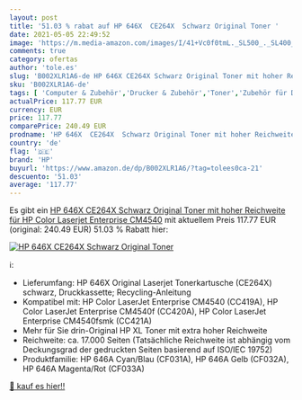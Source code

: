 ```yaml
---
layout: post
title: '51.03 % rabat auf HP 646X  CE264X  Schwarz Original Toner '
date: 2021-05-05 22:49:52
image: 'https://m.media-amazon.com/images/I/41+Vc0f0tmL._SL500_._SL400_.jpg'
comments: true
category: ofertas
author: 'tole.es'
slug: 'B002XLR1A6-de HP 646X CE264X Schwarz Original Toner mit hoher Reichweite...'
sku: 'B002XLR1A6-de'
tags: [ 'Computer & Zubehör','Drucker & Zubehör','Toner','Zubehör für Drucker','hp', ]
actualPrice: 117.77 EUR
currency: EUR
price: 117.77
comparePrice: 240.49 EUR
prodname: 'HP 646X  CE264X  Schwarz Original Toner mit hoher Reichweite für HP Color Laserjet Enterprise CM4540'
country: 'de'
flag: '🇩🇪'
brand: 'HP'
buyurl: 'https://www.amazon.de/dp/B002XLR1A6/?tag=tolees0ca-21'
descuento: '51.03'
average: '117.77'
---
```


Es gibt ein [HP 646X  CE264X  Schwarz Original Toner mit hoher Reichweite für HP Color Laserjet Enterprise CM4540](https://www.amazon.de/dp/B002XLR1A6/?tag=tolees0ca-21) mit aktuellem Preis 117.77 EUR (original: 240.49 EUR) 51.03 % Rabatt hier:

[![HP 646X  CE264X  Schwarz Original Toner ](https://m.media-amazon.com/images/I/41+Vc0f0tmL._SL500_._SL400_.jpg)](https://www.amazon.de/dp/B002XLR1A6/?tag=tolees0ca-21)

ℹ️:

- Lieferumfang: HP 646X Original Laserjet Tonerkartusche (CE264X) schwarz, Druckkassette; Recycling-Anleitung
- Kompatibel mit: HP Color LaserJet Enterprise CM4540 (CC419A), HP Color LaserJet Enterprise CM4540f (CC420A), HP Color LaserJet Enterprise CM4540fsmk (CC421A)
- Mehr für Sie drin-Original HP XL Toner mit extra hoher Reichweite
- Reichweite: ca. 17.000 Seiten (Tatsächliche Reichweite ist abhängig vom Deckungsgrad der gedruckten Seiten basierend auf ISO/IEC 19752)
- Produktfamilie: HP 646A Cyan/Blau (CF031A), HP 646A Gelb (CF032A), HP 646A Magenta/Rot (CF033A)

[🛒 kauf es hier!!](https://www.amazon.de/dp/B002XLR1A6/?tag=tolees0ca-21)
